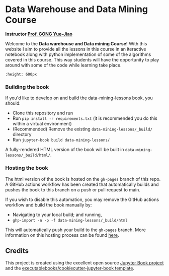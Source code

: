 # Data Warehouse and Data Mining Course

**Instructor [Prof. GONG Yue-Jiao](https://www.gongyuejiao.com/)**

Welcome to the **Data warehouse and Data mining Course!** With this website I aim to provide all the lessons in this course in an iteractive notebook along with python implementation of some of the algorithms covered in this course. This way students will have the opportunity to play around with some of the code while learning take place.

```{figure} images/image1.png
:height: 600px
```

### Building the book

If you'd like to develop on and build the data-mining-lessons book, you should:

- Clone this repository and run
- Run `pip install -r requirements.txt` (it is recommended you do this within a virtual environment)
- (Recommended) Remove the existing `data-mining-lessons/_build/` directory
- Run `jupyter-book build data-mining-lessons/`

A fully-rendered HTML version of the book will be built in `data-mining-lessons/_build/html/`.

### Hosting the book

The html version of the book is hosted on the `gh-pages` branch of this repo. A GitHub actions workflow has been created that automatically builds and pushes the book to this branch on a push or pull request to main.

If you wish to disable this automation, you may remove the GitHub actions workflow and build the book manually by:

- Navigating to your local build; and running,
- `ghp-import -n -p -f data-mining-lessons/_build/html`

This will automatically push your build to the `gh-pages` branch. More information on this hosting process can be found [here](https://jupyterbook.org/publish/gh-pages.html#manually-host-your-book-with-github-pages).

## Credits

This project is created using the excellent open source [Jupyter Book project](https://jupyterbook.org/) and the [executablebooks/cookiecutter-jupyter-book template](https://github.com/executablebooks/cookiecutter-jupyter-book).
